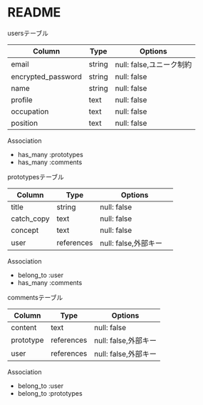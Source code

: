 # README

usersテーブル

| Column             | Type   | Options                |
| ------------------ | ------ | ---------------------- |
| email            　| string | null: false,ユニーク制約 |
| encrypted_password | string | null: false            |
| name               | string | null: false            |
| profile            | text   | null: false            |
| occupation         | text   | null: false            |
| position           | text   | null: false            |

Association

- has_many :prototypes
- has_many :comments

prototypesテーブル

| Column           | Type       | Options              |
| ---------------- | ---------- | -------------------  |
| title            | string     | null: false          |
| catch_copy       | text       | null: false          |
| concept          | text       | null: false          |
| user             | references | null: false,外部キー　|

Association

- belong_to :user
- has_many :comments

commentsテーブル

| Column            | Type       | Options             |
| ----------------- | ---------- | ------------------- |
| content           | text       | null: false         |
| prototype         | references | null: false,外部キー |
| user              | references | null: false,外部キー |

Association

- belong_to :user
- belong_to :prototypes